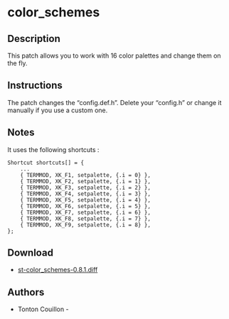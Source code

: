 color\_schemes
=============

Description
-----------
This patch allows you to work with 16 color palettes and change them on the
fly.

Instructions
------------
The patch changes the “config.def.h”.
Delete your “config.h” or change it manually if you use a custom one.

Notes
-----
It uses the following shortcuts :

	Shortcut shortcuts[] = {
		...
		{ TERMMOD, XK_F1, setpalette, {.i = 0} },
		{ TERMMOD, XK_F2, setpalette, {.i = 1} },
		{ TERMMOD, XK_F3, setpalette, {.i = 2} },
		{ TERMMOD, XK_F4, setpalette, {.i = 3} },
		{ TERMMOD, XK_F5, setpalette, {.i = 4} },
		{ TERMMOD, XK_F6, setpalette, {.i = 5} },
		{ TERMMOD, XK_F7, setpalette, {.i = 6} },
		{ TERMMOD, XK_F8, setpalette, {.i = 7} },
		{ TERMMOD, XK_F9, setpalette, {.i = 8} },
	};

Download
--------
* [st-color\_schemes-0.8.1.diff](st-color_schemes-0.8.1.diff)


Authors
-------
* Tonton Couillon - <la dot luge at free dot fr>
